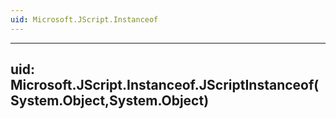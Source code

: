 ```yaml
---
uid: Microsoft.JScript.Instanceof
---
```


---
uid: Microsoft.JScript.Instanceof.JScriptInstanceof(System.Object,System.Object)
---
